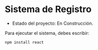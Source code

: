 <h1> Sistema de Registro </h1>

- Estado del proyecto: En Construcción.

Para ejecutar el sistema, debes escribir:

```npm install react```
